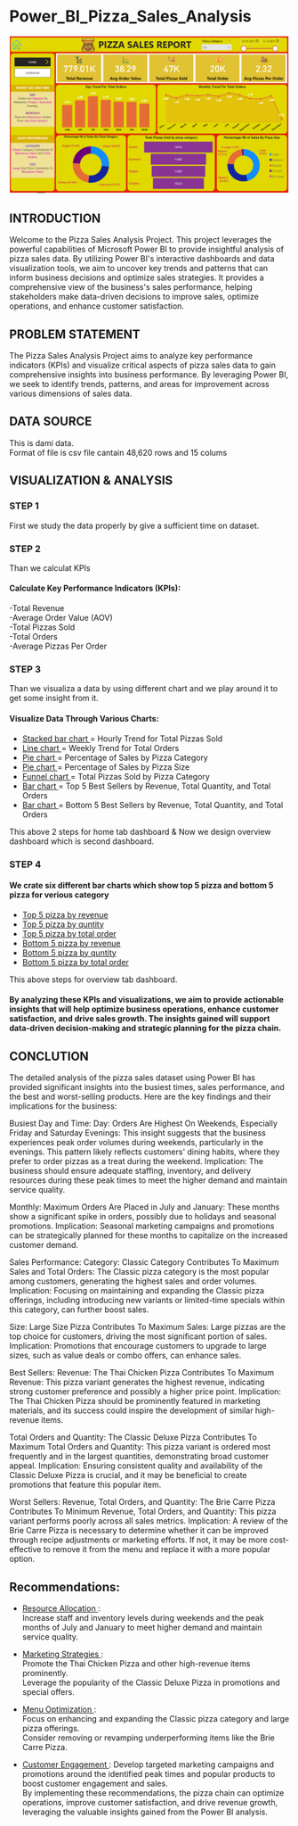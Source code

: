 # Power_BI_Pizza_Sales_Analysis

![](PIZZA_SALES_DASHBOARD.png)

## INTRODUCTION

Welcome to the Pizza Sales Analysis Project. 
This project leverages the powerful capabilities of Microsoft Power BI to provide insightful analysis of pizza sales data. By utilizing Power BI's interactive dashboards and data visualization tools, we aim to uncover key trends and patterns that can inform business decisions and optimize sales strategies. It provides a comprehensive view of the business's sales performance, helping stakeholders make data-driven decisions to improve sales, optimize operations, and enhance customer satisfaction.

## PROBLEM STATEMENT

The Pizza Sales Analysis Project aims to analyze key performance indicators (KPIs) and visualize critical aspects of pizza sales data to gain comprehensive insights into business performance. By leveraging Power BI, we seek to identify trends, patterns, and areas for improvement across various dimensions of sales data.

## DATA SOURCE
This is dami data. <br>
Format of file is csv file cantain 48,620 rows and 15 colums

## VISUALIZATION & ANALYSIS 

### STEP 1

First we study the data properly by give a sufficient time on dataset.

### STEP 2

Than we calculat KPIs 

#### Calculate Key Performance Indicators (KPIs):

-Total Revenue <br>
-Average Order Value (AOV) <br>
-Total Pizzas Sold <br>
-Total Orders <br>
-Average Pizzas Per Order <br>

### STEP 3

Than we visualiza a data by using different chart and we play around it to get some insight from it.

#### Visualize Data Through Various Charts:

- <u> Stacked bar chart </u> = Hourly Trend for Total Pizzas Sold <br>
- <u> Line chart </u> = Weekly Trend for Total Orders <br>
- <u> Pie chart </u> = Percentage of Sales by Pizza Category <br>
- <u> Pie chart </u> = Percentage of Sales by Pizza Size <br>
- <u> Funnel chart </u> = Total Pizzas Sold by Pizza Category <br>
- <u> Bar chart </u> = Top 5 Best Sellers by Revenue, Total Quantity, and Total Orders <br>
- <u> Bar chart </u> = Bottom 5 Best Sellers by Revenue, Total Quantity, and Total Orders <br>

This above 2 steps for home tab dashboard & Now we design overview dashboard which is second dashboard.

### STEP 4

#### We crate six different bar charts which show top 5 pizza and bottom 5 pizza for verious category

- <u> Top 5 pizza by revenue </u>  <br>
- <u> Top 5 pizza by quntity </u>  <br>
- <u> Top 5 pizza by total order </u>  <br>
- <u> Bottom 5 pizza by revenue </u>  <br>
- <u> Bottom 5 pizza by quntity </u>  <br>
- <u> Bottom 5 pizza by total order </u>  <br>

This above steps for overview tab dashboard.

#### By analyzing these KPIs and visualizations, we aim to provide actionable insights that will help optimize business operations, enhance customer satisfaction, and drive sales growth. The insights gained will support data-driven decision-making and strategic planning for the pizza chain.

## CONCLUTION

The detailed analysis of the pizza sales dataset using Power BI has provided significant insights into the busiest times, sales performance, and the best and worst-selling products. Here are the key findings and their implications for the business:

Busiest Day and Time:
Day:
Orders Are Highest On Weekends, Especially Friday and Saturday Evenings: This insight suggests that the business experiences peak order volumes during weekends, particularly in the evenings. This pattern likely reflects customers' dining habits, where they prefer to order pizzas as a treat during the weekend.
Implication: The business should ensure adequate staffing, inventory, and delivery resources during these peak times to meet the higher demand and maintain service quality.

Monthly:
Maximum Orders Are Placed in July and January: These months show a significant spike in orders, possibly due to holidays and seasonal promotions.
Implication: Seasonal marketing campaigns and promotions can be strategically planned for these months to capitalize on the increased customer demand.

Sales Performance:
Category:
Classic Category Contributes To Maximum Sales and Total Orders: The Classic pizza category is the most popular among customers, generating the highest sales and order volumes.
Implication: Focusing on maintaining and expanding the Classic pizza offerings, including introducing new variants or limited-time specials within this category, can further boost sales.

Size:
Large Size Pizza Contributes To Maximum Sales: Large pizzas are the top choice for customers, driving the most significant portion of sales.
Implication: Promotions that encourage customers to upgrade to large sizes, such as value deals or combo offers, can enhance sales.

Best Sellers:
Revenue:
The Thai Chicken Pizza Contributes To Maximum Revenue: This pizza variant generates the highest revenue, indicating strong customer preference and possibly a higher price point.
Implication: The Thai Chicken Pizza should be prominently featured in marketing materials, and its success could inspire the development of similar high-revenue items.

Total Orders and Quantity:
The Classic Deluxe Pizza Contributes To Maximum Total Orders and Quantity: This pizza variant is ordered most frequently and in the largest quantities, demonstrating broad customer appeal.
Implication: Ensuring consistent quality and availability of the Classic Deluxe Pizza is crucial, and it may be beneficial to create promotions that feature this popular item.

Worst Sellers:
Revenue, Total Orders, and Quantity:
The Brie Carre Pizza Contributes To Minimum Revenue, Total Orders, and Quantity: This pizza variant performs poorly across all sales metrics.
Implication: A review of the Brie Carre Pizza is necessary to determine whether it can be improved through recipe adjustments or marketing efforts. If not, it may be more cost-effective to remove it from the menu and replace it with a more popular option.


## Recommendations:

- <u> Resource Allocation </u> :  <br>
Increase staff and inventory levels during weekends and the peak months of July and January to meet higher demand and maintain service quality.

- <u> Marketing Strategies </u> :  <br>
Promote the Thai Chicken Pizza and other high-revenue items prominently. <br>
Leverage the popularity of the Classic Deluxe Pizza in promotions and special offers.  <br>

- <u> Menu Optimization </u> : <br>
Focus on enhancing and expanding the Classic pizza category and large pizza offerings.  <br>
Consider removing or revamping underperforming items like the Brie Carre Pizza.  <br>

- <u> Customer Engagement </u> :
Develop targeted marketing campaigns and promotions around the identified peak times and popular products to boost customer engagement and sales.  <br>
By implementing these recommendations, the pizza chain can optimize operations, improve customer satisfaction, and drive revenue growth, leveraging the valuable insights gained from the Power BI analysis.




